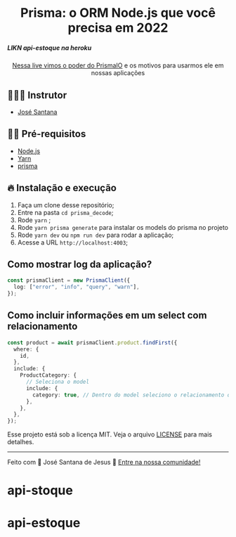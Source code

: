 <h1 align="center">
  <center>Prisma: o ORM Node.js que você precisa em 2022
</center>
</h1>

<h5 aling="center">LIKN api-estoque na heroku <a href="https://api-estoque.herokuapp.com/"></h5>

<p align="center">Nessa live vimos o poder do <a href="https://www.prisma.io">PrismaIO</a> e os motivos para usarmos ele em nossas aplicações</p>

## 👨🏼‍💻 Instrutor

- [José Santana](https://laudierstdev.ga/)

## ✋🏻 Pré-requisitos

- [Node.js](https://nodejs.org/en/)
- [Yarn](classic.yarnpkg.com/en/docs/install)
- [prisma](https://www.prisma.io/docs/getting-started/quickstart)

## 🔥 Instalação e execução

1. Faça um clone desse repositório;
2. Entre na pasta `cd prisma_decode`;
3. Rode `yarn` ;
4. Rode `yarn prisma generate` para instalar os models do prisma no projeto
5. Rode `yarn dev` ou `npm run dev` para rodar a aplicação;
6. Acesse a URL `http://localhost:4003`;

## Como mostrar log da aplicação?

```ts
const prismaClient = new PrismaClient({
  log: ["error", "info", "query", "warn"],
});
```

## Como incluir informações em um select com relacionamento

```ts
const product = await prismaClient.product.findFirst({
  where: {
    id,
  },
  include: {
    ProductCategory: {
      // Seleciona o model
      include: {
        category: true, // Dentro do model seleciono o relacionamento que quero trazer completo.
      },
    },
  },
});
```

Esse projeto está sob a licença MIT. Veja o arquivo [LICENSE](LICENSE.md) para mais detalhes.

---

Feito com 💖 José Santana de Jesus 👋 [Entre na nossa comunidade!](laudierst.tk)
# api-stoque
# api-estoque
